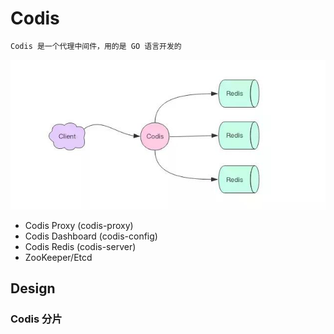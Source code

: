 # Codis
```md
Codis 是一个代理中间件，用的是 GO 语言开发的
```
![](../../pic/codis-arch.png)

* Codis Proxy (codis-proxy)
* Codis Dashboard (codis-config)
* Codis Redis (codis-server)
* ZooKeeper/Etcd

## Design
### Codis 分片
